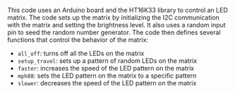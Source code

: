 
This code uses an Arduino board and the HT16K33 library to control an LED matrix. The code sets up the matrix by initializing the I2C communication with the matrix and setting the brightness level. It also uses a random input pin to seed the random number generator. The code then defines several functions that control the behavior of the matrix:

-   `all_off`: turns off all the LEDs on the matrix
-   `setup_travel`: sets up a pattern of random LEDs on the matrix
-   `faster`: increases the speed of the LED pattern on the matrix
-   `mph88`: sets the LED pattern on the matrix to a specific pattern
-   `slower`: decreases the speed of the LED pattern on the matrix
